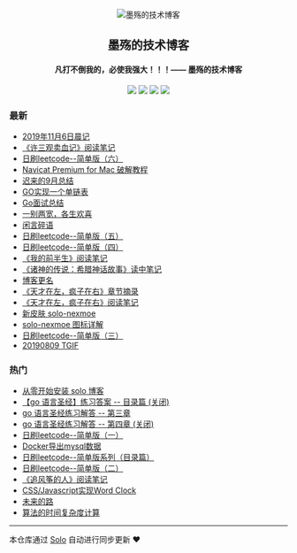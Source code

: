<p align="center"><img alt="墨殇的技术博客" src="https://img.hacpai.com/file/2019/08/%E5%9C%86%E5%BA%95-4f20ebb2.png?imageView2/2/interlace/1/format/webp"></p><h2 align="center">
墨殇的技术博客
</h2>

<h4 align="center">凡打不倒我的，必使我强大！！！—— 墨殇的技术博客</h4>
<p align="center"><a title="墨殇的技术博客" target="_blank" href="https://github.com/InkDP/solo-blog"><img src="https://img.shields.io/github/last-commit/InkDP/solo-blog.svg?style=flat-square&color=FF9900"></a>
<a title="GitHub repo size in bytes" target="_blank" href="https://github.com/InkDP/solo-blog"><img src="https://img.shields.io/github/repo-size/InkDP/solo-blog.svg?style=flat-square"></a>
<a title="Solo Version" target="_blank" href="https://github.com/88250/solo/releases"><img src="https://img.shields.io/badge/solo-3.6.7-f1e05a.svg?style=flat-square&color=blueviolet"></a>
<a title="Hits" target="_blank" href="https://github.com/88250/hits"><img src="https://hits.b3log.org/InkDP/solo-blog.svg"></a></p>

### 最新

* [2019年11月6日晨记](https://www.inkdp.cn/articles/2019/11/06/1572999448123.html)
* [《许三观卖血记》阅读笔记](https://www.inkdp.cn/articles/2019/10/31/1572508975114.html)
* [日刷leetcode--简单版（六）](https://www.inkdp.cn/leetcode6.html)
* [Navicat Premium for Mac 破解教程](https://www.inkdp.cn/articles/2019/10/24/1571890488789.html)
* [迟来的9月总结](https://www.inkdp.cn/articles/2019/10/13/1570960015377.html)
* [GO实现一个单链表](https://www.inkdp.cn/articles/2019/09/26/1569488898577.html)
* [Go面试总结](https://www.inkdp.cn/articles/2019/09/25/1569402355322.html)
* [一别两宽，各生欢喜](https://www.inkdp.cn/articles/2019/09/21/1569077915744.html)
* [闲言碎语](https://www.inkdp.cn/articles/2019/09/19/1568902818001.html)
* [日刷leetcode--简单版（五）](https://www.inkdp.cn/leetcode5.html)
* [日刷leetcode--简单版（四）](https://www.inkdp.cn/leetcode4.html)
* [《我的前半生》阅读笔记](https://www.inkdp.cn/articles/2019/08/31/1567227232395.html)
* [《诸神的传说：希腊神话故事》读中笔记](https://www.inkdp.cn/articles/2019/08/29/1567093295295.html)
* [博客更名](https://www.inkdp.cn/InkDP)
* [《天才在左，疯子在右》章节摘录](https://www.inkdp.cn/articles/2019/08/23/1566551996115.html)
* [《天才在左，疯子在右》阅读笔记](https://www.inkdp.cn/articles/2019/08/23/1566551837849.html)
* [新皮肤 solo-nexmoe](https://www.inkdp.cn/articles/2019/08/23/1566468138289.html)
* [solo-nexmoe 图标详解](https://www.inkdp.cn/articles/2019/08/23/1566548785550.html)
* [日刷leetcode--简单版（三）](https://www.inkdp.cn/leetcode3.html)
* [20190809 TGIF](https://www.inkdp.cn/articles/2019/08/09/1565315193270.html)

### 热门

* [从零开始安装 solo 博客](https://www.inkdp.cn/articles/2019/08/06/1565021931775.html)
* [【go 语言圣经】练习答案 -- 目录篇 (关闭)](https://www.inkdp.cn/articles/2019/06/16/1560663440490.html)
* [go 语言圣经练习解答 -- 第三章](https://www.inkdp.cn/articles/2019/06/10/1560159392016.html)
* [go 语言圣经练习解答 -- 第四章 (关闭)](https://www.inkdp.cn/articles/2019/06/12/1560331304695.html)
* [日刷leetcode--简单版（一）](https://www.inkdp.cn/leetcode1.html)
* [Docker导出mysql数据](https://www.inkdp.cn/articles/2019/06/11/1560267833958.html)
* [日刷leetcode--简单版系列（目录篇）](https://www.inkdp.cn/leetcode.html)
* [日刷leetcode--简单版（二）](https://www.inkdp.cn/leetcode2.html)
* [《追风筝的人》阅读笔记](https://www.inkdp.cn/articles/2019/07/30/1564419665414.html)
* [CSS/Javascript实现Word Clock](https://www.inkdp.cn/articles/2019/06/02/1559477290334.html)
* [未来的路](https://www.inkdp.cn/articles/2019/06/07/1559921813174.html)
* [算法的时间复杂度计算](https://www.inkdp.cn/articles/2019/08/03/1564826524260.html)



---

本仓库通过 [Solo](https://github.com/88250/solo) 自动进行同步更新 ❤️ 